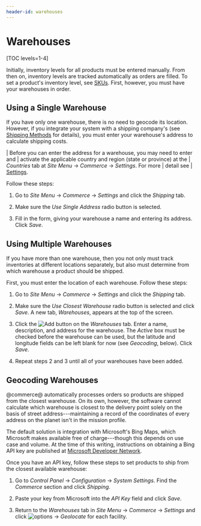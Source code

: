 ```yaml
---
header-id: warehouses
---
```


# Warehouses

[TOC levels=1-4]

Initially, inventory levels for all products must be entered manually. From then
on, inventory levels are tracked automatically as orders are filled. To set
a product's inventory level, see
[SKUs](/web/commerce/documentation/-/knowledge_base/1-0/skus#inventory).
First, however, you must have your warehouses in order.

## Using a Single Warehouse

If you have only one warehouse, there is no need to geocode its location.
However, if you integrate your system with a shipping company's (see 
[Shipping Methods](/web/commerce/documentation/-/knowledge_base/1-0/shipping-methods)
for details), you must enter your warehouse's address to calculate shipping
costs.

| Before you can enter the address for a warehouse, you may need to enter and
| activate the applicable country and region (state or province) at the
| *Countries* tab at *Site Menu* &rarr; *Commerce* &rarr; *Settings*. For more
| detail see
| [Settings](/web/commerce/documentation/-/knowledge_base/1-0/countries).

Follow these steps:

1.  Go to *Site Menu* &rarr; *Commerce* &rarr; *Settings* and click the
    *Shipping* tab.

2.  Make sure the *Use Single Address* radio button is selected.

3.  Fill in the form, giving your warehouse a name and entering its address.
    Click *Save*.

## Using Multiple Warehouses

If you have more than one warehouse, then you not only must track inventories at
different locations separately, but also must determine from which warehouse
a product should be shipped.

First, you must enter the location of each warehouse. Follow these steps:

1.  Go to *Site Menu* &rarr; *Commerce* &rarr; *Settings* and click the
    *Shipping* tab.

2.  Make sure the *Use Closest Warehouse* radio button is selected and click
    *Save*. A new tab, *Warehouses*, appears at the top of the screen.

3.  Click the ![Add](../images/icon-add.png) button on the *Warehouses* tab.
    Enter a name, description, and address for the warehouse. The *Active* box
    must be checked before the warehouse can be used, but the
    latitude and longitude fields can be left blank for now (see *Geocoding*,
    below). Click *Save*.

4.  Repeat steps 2 and 3 until all of your warehouses have been added.

## Geocoding Warehouses

@commerce@ automatically processes orders so products are shipped from the
closest warehouse. On its own, however, the software cannot calculate which
warehouse is closest to the delivery point solely on the basis of street
address---maintaining a record of the coordinates of every address on the planet
isn't in the mission profile.

The default solution is integration with Microsoft's Bing Maps, which Microsoft
makes available free of charge---though this depends on use case and volume. At
the time of this writing, instructions on obtaining a Bing API key are published
at [Microsoft Developer Network](https://msdn.microsoft.com/en-us/library/ff428642.aspx).

Once you have an API key, follow these steps to set products to ship from the
closest available warehouse:

1.  Go to *Control Panel* &rarr; *Configuration* &rarr; *System Settings*. Find the 
    *Commerce* section and click *Shipping.*

2.  Paste your key from Microsoft into the *API Key* field and click *Save*.

3.  Return to the *Warehouses* tab in *Site Menu* &rarr; *Commerce* &rarr;
    *Settings* and click ![options](../images/icon-options.png) &rarr;
    *Geolocate* for each facility.
